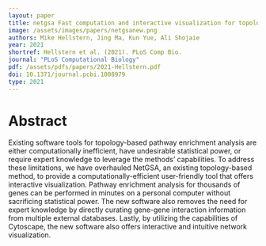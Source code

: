 ```yaml
---
layout: paper
title: netgsa Fast computation and interactive visualization for topology-based pathway enrichment analysis
image: /assets/images/papers/netgsanew.png
authors: Mike Hellstern, Jing Ma, Kun Yue, Ali Shojaie 
year: 2021
shortref: Hellstern et al. (2021). PLoS Comp Bio.
journal: "PLoS Computational Biology"
pdf: /assets/pdfs/papers/2021-Hellstern.pdf 
doi: 10.1371/journal.pcbi.1008979
type: 2021
---
```


# Abstract

Existing software tools for topology-based pathway enrichment analysis are either computationally inefficient, have undesirable statistical power, or require expert knowledge to leverage the methods’ capabilities. To address these limitations, we have overhauled NetGSA, an existing topology-based method, to provide a computationally-efficient user-friendly tool that offers interactive visualization. Pathway enrichment analysis for thousands of genes can be performed in minutes on a personal computer without sacrificing statistical power. The new software also removes the need for expert knowledge by directly curating gene-gene interaction information from multiple external databases. Lastly, by utilizing the capabilities of Cytoscape, the new software also offers interactive and intuitive network visualization.
